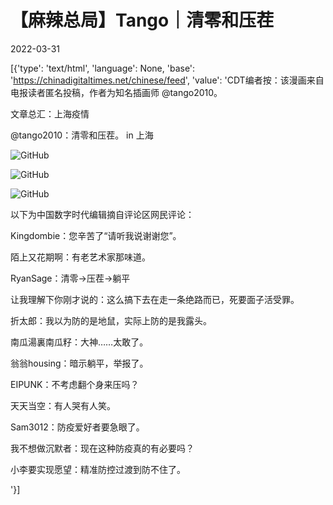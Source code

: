 # 【麻辣总局】Tango｜清零和压茬

2022-03-31

[{'type': 'text/html', 'language': None, 'base': 'https://chinadigitaltimes.net/chinese/feed', 'value': 'CDT编者按：该漫画来自电报读者匿名投稿，作者为知名插画师 @tango2010。

 文章总汇：上海疫情



@tango2010：清零和压茬。 in 上海



![GitHub](https://chinadigitaltimes.net/chinese/files/2022/03/image-1648729187139.png)

![GitHub](https://chinadigitaltimes.net/chinese/files/2022/03/image-1648729193128.png)

![GitHub](https://chinadigitaltimes.net/chinese/files/2022/03/image-1648729198175.png)

以下为中国数字时代编辑摘自评论区网民评论：



Kingdombie：您辛苦了“请听我说谢谢您”。

陌上又花期啊：有老艺术家那味道。

RyanSage：清零→压茬→躺平

让我理解下你刚才说的：这么搞下去在走一条绝路而已，死要面子活受罪。

折太郎：我以为防的是地鼠，实际上防的是我露头。

南瓜湯裏南瓜籽：大神……太敢了。

翁翁housing：暗示躺平，举报了。

EIPUNK：不考虑翻个身来压吗？

天天当空：有人哭有人笑。

Sam3012：防疫爱好者要急眼了。

我不想做沉默者：现在这种防疫真的有必要吗？

小李要实现愿望：精准防控过渡到防不住了。

'}]